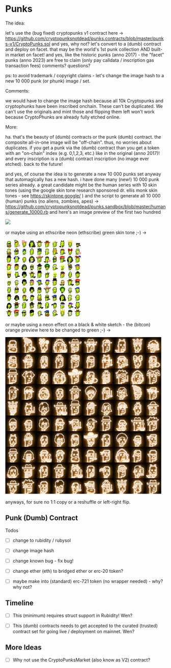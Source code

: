 # Punks

The idea:

let's use the (bug fixed) cryptopunks v1 contract here -> https://github.com/cryptopunksnotdead/punks.contracts/blob/master/punks-v1/CryptoPunks.sol   and yes, why not?  let's convert to a (dumb) contract and deploy on facet.   that may be  the world's 1st punk collection AND built-in market on facet! and yes, like the historic punks (anno 2017) - the "facet" punks (anno 2023)  are free to claim (only pay calldata / inscription gas transaction fees)  comments? questions? 

ps: to avoid trademark / copyright claims - let's change the image hash to a new 10 000 punk (or phunk) image / set. 


Comments:

we would have to change the image hash because all 10k Cryptopunks and cryptophunks have been inscribed onchain. These can't be duplicated. We can't use the originals and mint those and flipping them left won't work because CryptoPhunks are already fully etched online. 


More:

ha. that's the beauty of (dumb) contracts or the punk (dumb) contract.  the composite all-in-one image will be "off-chain".  thus, no worries about duplicates.  if you get a punk via the (dumb) contract than you get a token with an "on-chain" index (e.g. 0,1,2,3, etc.) like in the original (anno 2017)!  and every inscription is a (dumb) contract inscription (no image ever etched). back to the future! 

and yes, of course the idea is to generate a new 10 000 punks set anyway
that automagically has a new hash.  i have done many (new!) 10 000 punk series already.  a great candidate might be the human series with 10 skin tones (using the google skin tone research sponsored dr. ellis monk skin tones  - see https://skintone.google/ ) and the script to generate all 10 000 (human) punks (no aliens, zombies, apes) -> 
https://github.com/cryptopunksnotdead/punks.sandbox/blob/master/humans/generate_10000.rb
  and here's an image preview of the first two hundred  

![](https://github.com/cryptopunksnotdead/punks.sandbox/raw/master/humans/i/humans_preview.png
)

or maybe using an ethscribe neon (ethscribe) green skin tone ;-) -> 

![](https://github.com/ordinalpunks/ordinalpunks.sandbox/raw/master/ethscribes/i/ethscribes.png)

or maybe using a neon effect on a black & white sketch  - the (bitcon) orange preview here to be changed to green ;-) -> 

![](https://github.com/ordinalpunks/ordinalpunks.sandbox/raw/master/neon/i/neons.png)   


anyways, for sure no 1:1 copy or a reshuffle or left-right flip. 




## Punk (Dumb) Contract

Todos

- [ ] change to rubidity / rubysol
- [ ] change image hash
- [ ] change known bug  - fix bug!
- [ ] change ether (eth) to bridged ether or erc-20 token?
- [ ] maybe make into (standard) erc-721 token  (no wrapper needed) - why? why not?



## Timeline

- [ ] This (minimum) requires struct support in Rubidity! Wen?
- [ ] This (dumb) contracts needs to get accepted to the curated (trusted) contract set for going live / deployment on mainnet. Wen? 



## More Ideas

- [ ] Why not use the CryptoPunksMarket (also know as V2) contract?


